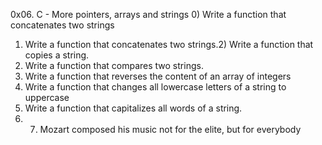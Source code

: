 0x06. C - More pointers, arrays and strings
0) Write a function that concatenates two strings
1) Write a function that concatenates two strings.2) Write a function that copies a string.
3) Write a function that compares two strings.
4) Write a function that reverses the content of an array of integers
5) Write a function that changes all lowercase letters of a string to uppercase
6) Write a function that capitalizes all words of a string.
7) 7. Mozart composed his music not for the elite, but for everybody
